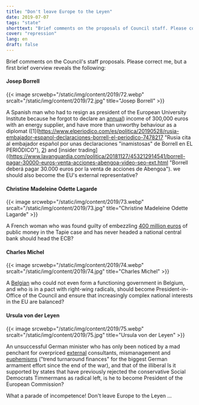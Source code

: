 ```yaml
---
title: "Don't leave Europe to the Leyen"
date: 2019-07-07
tags: "state"
shorttext: "Brief comments on the proposals of Council staff. Please correct me, but a brief first glimpse reveals the following"
cover: "repression"
lang: en
draft: false
---
```


Brief comments on the Council's staff proposals. Please correct me, but a first brief overview reveals the following:

#### Josep Borrell

{{< image srcwebp="/static/img/content/2019/72.webp" srcalt="/static/img/content/2019/72.jpg" title="Josep Borrell" >}}

A Spanish man who had to resign as president of the European University Institute because he forgot to declare an [annual](https://www.politico.eu/article/borrell-forced-to-resign-over-energy-interests/ "Borrell forced to resign over energy interests")) income of 300,000 euros with an energy supplier, and have more than unworthy behaviour as a diplomat ([1](https://www.elperiodico.com/es/politica/20190528/rusia-embajador-espanol-declaraciones-borrell-el-periodico-7478217 "Rusia cita al embajador español por unas declaraciones "inamistosas" de Borrell en EL PERIÓDICO"), [2](https://www.heise.de/tp/features/Spanien-veraergert-Mexiko-will-Entschuldigung-fuer-die-Eroberung-4353871.html "Spanien verärgert Mexiko will Entschuldigung für die Eroberung")) and [insider trading]((https://www.lavanguardia.com/politica/20181127/453212914541/borrell-pagar-30000-euros-venta-acciones-abengoa-video-seo-ext.html "Borrell deberá pagar 30.000 euros por la venta de acciones de Abengoa"). we should also become the EU's external representative?

#### Christine Madeleine Odette Lagarde

{{< image srcwebp="/static/img/content/2019/73.webp" srcalt="/static/img/content/2019/73.jpg" title="Christine Madeleine Odette Lagarde" >}}

A French woman who was found guilty of embezzling [400 million euros](https://www.haz.de/Nachrichten/Politik/Deutschland-Welt/Gericht-spricht-IWF-Chefin-Lagarde-schuldig "Gericht spricht IWF-Chefin Lagarde schuldig") of public money in the Tapie case and has never headed a national central bank should head the ECB?

#### Charles Michel

{{< image srcwebp="/static/img/content/2019/74.webp" srcalt="/static/img/content/2019/74.jpg" title="Charles Michel" >}}

A [Belgian](https://www.euractiv.com/section/future-eu/news/charles-michel-the-compromise-builder/ "Charles Michel, the compromise builder") who could not even form a functioning government in Belgium, and who is in a pact with right-wing radicals, should become President-in-Office of the Council and ensure that increasingly complex national interests in the EU are balanced?

#### Ursula von der Leyen

{{< image srcwebp="/static/img/content/2019/75.webp" srcalt="/static/img/content/2019/75.jpg" title="Ursula von der Leyen" >}}

An unsuccessful German minister who has only been noticed by a mad penchant for overpriced [external](https://www.zeit.de/politik/deutschland/2016-07/ursula-von-der-leyen-berater-ruestung-ausgaben "300 Millionen für externe Berater") consultants, mismanagement and [euphemisms](https://www.focus.de/politik/deutschland/politik-weitermachen_id_8328701.html "Weitermachen?") ("trend turnaround finances" for the biggest German armament effort since the end of the war), and that of the illiberal Is it supported by states that have previously rejected the conservative Social Democrats Timmermans as radical left, is he to become President of the European Commission?

What a parade of incompetence! Don't leave Europe to the Leyen ...
